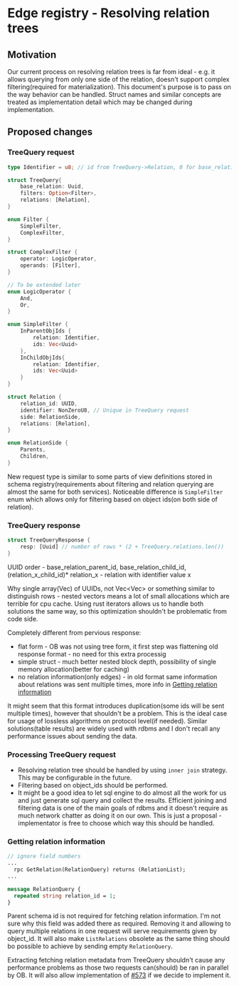 # Edge registry - Resolving relation trees

## Motivation
Our current process on resolving relation trees is far from ideal - e.g. it allows querying from only one side of the relation, doesn't support complex filtering(required for materialization).
This document's purpose is to pass on the way behavior can be handled. Struct names and similar concepts are treated as implementation detail which may be changed during implementation.

## Proposed changes

### TreeQuery request

```rust 
type Identifier = u8; // id from TreeQuery->Relation, 0 for base_relation

struct TreeQuery{
    base_relation: Uuid,
    filters: Option<Filter>,
    relations: [Relation],
}

enum Filter {
    SimpleFilter,
    ComplexFilter,
}

struct ComplexFilter {
    operator: LogicOperator,
    operands: [Filter],
}

// To be extended later
enum LogicOperator {
    And,
    Or,
}

enum SimpleFilter {
    InParentObjIds {
        relation: Identifier,
        ids: Vec<Uuid> 
    },
    InChildObjIds{
        relation: Identifier,
        ids: Vec<Uuid>
    }
}

struct Relation {
    relation_id: UUID,
    identifier: NonZeroU8, // Unique in TreeQuery request
    side: RelationSide,
    relations: [Relation],
}

enum RelationSide {
    Parents,
    Children,
}
```

New request type is similar to some parts of view definitions stored in schema registry(requirements about filtering and relation querying are almost the same for both services). Noticeable difference is `SimpleFilter` enum which allows only for filtering based on object ids(on both side of relation).


### TreeQuery response

```rust
struct TreeQueryResponse {
    resp: [Uuid] // number of rows * (2 + TreeQuery.relations.len())
}
```
UUID order - base_relation_parent_id, base_relation_child_id, (relation_x_child_id)*
relation_x - relation with identifier value x

Why single array(Vec) of UUIDs, not Vec<Vec<UUID>> or something similar to distinguish rows - nested vectors means a lot of small allocations which are terrible for cpu cache. Using rust iterators allows us to handle both solutions the same way, so this optimization shouldn't be problematic from code side.

Completely different from pervious response:
- flat form - OB was not using tree form, it first step was flattening old response format - no need for this extra processig
- simple struct - much better nested block depth, possibility of single memory allocation(better for caching)
- no relation information(only edges) - in old format same information about relations was sent multiple times, more info in [Getting relation information](#getting_relation)

It might seem that this format introduces duplication(some ids will be sent multiple times), however that shouldn't be a problem. This is the ideal case for usage of lossless algorithms on protocol level(if needed). Similar solutions(table results) are widely used with rdbms and I don't recall any performance issues about sending the data.

### Processing TreeQuery request

- Resolving relation tree should be handled by using `inner join` strategy. This may be configurable in the future.
- Filtering based on object_ids should be performed.
- It might be a good idea to let sql engine to do almost all the work for us and just generate sql query and collect the results. Efficient joining and filtering data is one of the main goals of rdbms and it doesn't require as much network chatter as doing it on our own. This is just a proposal - implementator is free to choose which way this should be handled.


### <a name="getting_relation"></a>Getting relation information

```proto
// ignore field numbers
...
  rpc GetRelation(RelationQuery) returns (RelationList);
...

message RelationQuery {
  repeated string relation_id = 1;
}

```

Parent schema id is not required for fetching relation information. I'm not sure why this field was added there as required. Removing it and allowing to query multiple relations in one request will serve requirements given by object_id. It will also make `ListRelations` obsolete as the same thing should bo possible to achieve by sending empty `RelationQuery`.

Extracting fetching relation metadata from TreeQuery shouldn't cause any performance problems as those two requests can(should) be ran in parallel by OB. It will also allow implementation of [#573](https://github.com/epiphany-platform/CommonDataLayer/issues/573) if we decide to implement it.


